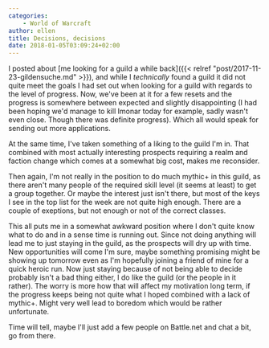 ```yaml
---
categories:
    - World of Warcraft
author: ellen
title: Decisions, decisions
date: 2018-01-05T03:09:24+02:00
---
```


I posted about [me looking for a guild a while back]({{< relref "post/2017-11-23-gildensuche.md" >}}), and while I *technically* found a guild it did not quite meet the goals I had set out when looking for a guild with regards to the level of progress. Now, we've been at it for a few resets and the progress is somewhere between expected and slightly disappointing (I had been hoping we'd manage to kill Imonar today for example, sadly wasn't even close. Though there was definite progress). Which all would speak for sending out more applications.

At the same time, I've taken something of a liking to the guild I'm in. That combined with most actually interesting prospects requiring a realm and faction change which comes at a somewhat big cost, makes me reconsider.

Then again, I'm not really in the position to do much mythic+ in this guild, as there aren't many people of the required skill level (it seems at least) to get a group together. Or maybe the interest just isn't there, but most of the keys I see in the top list for the week are not quite high enough. There are a couple of exeptions, but not enough or not of the correct classes.

This all puts me in a somewhat awkward position where I don't quite know what to do and in a sense time is running out. Since not doing anything will lead me to just staying in the guild, as the prospects will dry up with time. New opportunities will come I'm sure, maybe something promising might be showing up tomorrow even as I'm hopefully joining a friend of mine for a quick heroic run. Now just staying because of not being able to decide probably isn't a bad thing either, I do like the guild (or the people in it rather). The worry is more how that will affect my motivation long term, if the progress keeps being not quite what I hoped combined with a lack of mythic+. Might very well lead to boredom which would be rather unfortunate.

Time will tell, maybe I'll just add a few people on Battle.net and chat a bit, go from there.